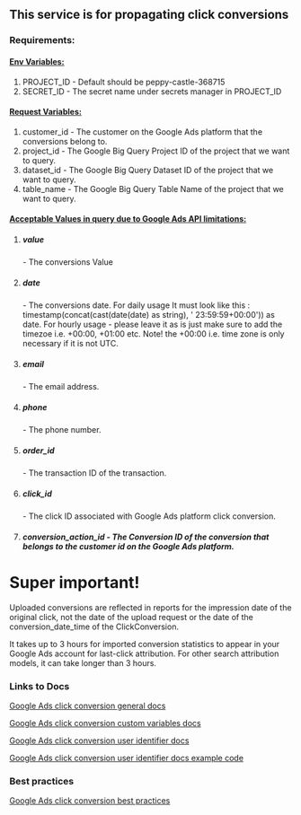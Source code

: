 <h2>This service is for propagating click conversions</h2>

**<h3>Requirements:</h3>**

<u><h4>Env Variables:</h4></u>

1. PROJECT_ID - Default should be peppy-castle-368715
2. SECRET_ID - The secret name under secrets manager in PROJECT_ID

<u><h4>Request Variables:</h4></u>

1. customer_id - The customer on the Google Ads platform that the conversions belong to.
2. project_id - The Google Big Query Project ID of the project that we want to query.
3. dataset_id - The Google Big Query Dataset ID of the project that we want to query.
4. table_name - The Google Big Query Table Name of the project that we want to query.

<u><h4>Acceptable Values in query due to Google Ads API limitations:</h4></u>

1. <h5>value</h5> - The conversions Value
2. <h5>date</h5> - The conversions date. For daily usage It must look like this : timestamp(concat(cast(date(date) as string), ' 23:59:59+00:00')) as date.
   For hourly usage - please leave it as is just make sure to add the timezoe i.e. +00:00, +01:00 etc.
      Note! the +00:00 i.e. time zone is only necessary if it is not UTC.
3. <h5>email</h5> - The email address.
4. <h5>phone</h5> - The phone number.
5. <h5>order_id</h5> - The transaction ID of the transaction.
6. <h5>click_id</h5> - The click ID associated with Google Ads platform click conversion.
7. <h5>conversion_action_id - The Conversion ID of the conversion that belongs to the customer id on the Google Ads
   platform.</h5>

<B><h1>Super important!</h1></B>

<p>Uploaded conversions are reflected in reports for the impression date of the original click, not the date of the upload request or the date of the conversion_date_time of the ClickConversion.</p>
<p>It takes up to 3 hours for imported conversion statistics to appear in your Google Ads account for last-click attribution. For other search attribution models, it can take longer than 3 hours.</p>

<h3>Links to Docs</h3>

<a href="https://developers.google.com/google-ads/api/docs/conversions/upload-clicks">Google Ads click conversion
general docs</a>

<a href="https://developers.google.com/google-ads/api/reference/rpc/v12/ClickConversion#custom_variables">Google Ads
click conversion custom variables docs</a>

<a href="https://developers.google.com/google-ads/api/reference/rpc/v12/UserIdentifier">Google Ads
click conversion user identifier docs</a>

<a href="https://developers.google.com/google-ads/api/docs/conversions/upload-identifiers">Google Ads
click conversion user identifier docs example code</a>

<h3>Best practices</h3>
<a href="https://developers.google.com/google-ads/api/docs/best-practices/overview">Google Ads click conversion best
practices</a>
